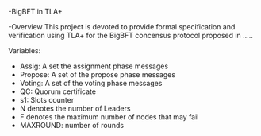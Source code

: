 -BigBFT in TLA+

-Overview
This project is devoted to provide formal specification and verification using TLA+ for the BigBFT concensus protocol proposed in .....

Variables:

- Assig: A set the assignment phase messages
- Propose: A set of the propose phase messages
- Voting: A set of the voting phase messages
- QC: Quorum certificate
- s1: Slots counter
- N denotes the number of Leaders
- F denotes the maximum number of nodes that may fail
- MAXROUND: number of rounds


